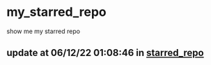 # my_starred_repo
show me my starred repo

update at 06/12/22 01:08:46 in [starred_repo](./index.html)
---

